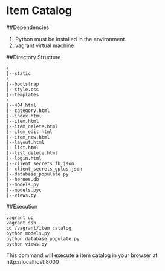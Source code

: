 Item Catalog
==================

##Dependencies

1. Python must be installed in the environment.
2. vagrant virtual machine

##Directory Structure 
  ```
 \
 |--static
 \
  |--bootstrap
  |--style.css
 |--templates
 \
  |--404.html
  |--category.html
  |--index.html
  |--item.html
  |--item_delete.html
  |--item_edit.html
  |--item_new.html
  |--layout.html
  |--list.html
  |--list_delete.html
  |--login.html
 |--client_secrets_fb.json
 |--client_secrets_gplus.json
 |--database_populate.py
 |--heroes.db
 |--models.py
 |--models.pyc
 |--views.py
  ```
  
##Execution
 ```
vagrant up
vagrant ssh
cd /vagrant/item catalog
python models.py
python database_populate.py
python views.py
 ```

This command will execute a  item catalog in your browser at: http://localhost:8000
  
